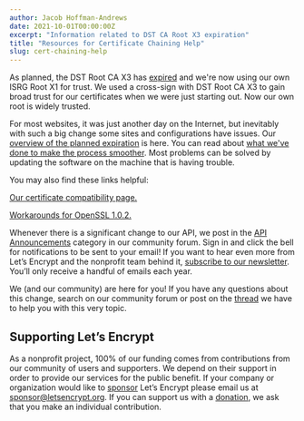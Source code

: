 ```yaml
---
author: Jacob Hoffman-Andrews
date: 2021-10-01T00:00:00Z
excerpt: "Information related to DST CA Root X3 expiration"
title: "Resources for Certificate Chaining Help"
slug: cert-chaining-help
---
```


As planned, the DST Root CA X3 has [expired](https://letsencrypt.org/docs/dst-root-ca-x3-expiration-september-2021/) and we're now using our own ISRG Root X1 for trust. We used a cross-sign with DST Root CA X3 to gain broad trust for our certificates when we were just starting out. Now our own root is widely trusted. 

For most websites, it was just another day on the Internet, but inevitably with such a big change some sites and configurations have issues. Our [overview of the planned expiration](https://letsencrypt.org/docs/dst-root-ca-x3-expiration-september-2021/) is here. You can read about [what we've done to make the process smoother](https://letsencrypt.org/2020/12/21/extending-android-compatibility.html). Most problems can be solved by updating the software on the machine that is having trouble. 

You may also find these links helpful:

[Our certificate compatibility page.](https://letsencrypt.org/docs/certificate-compatibility/)

[Workarounds for OpenSSL 1.0.2.](https://www.openssl.org/blog/blog/2021/09/13/LetsEncryptRootCertExpire/)

Whenever there is a significant change to our API, we post in the [API Announcements](https://community.letsencrypt.org/c/api-announcements/18) category in our community forum. Sign in and click the bell for notifications to be sent to your email! If you want to hear even more from Let’s Encrypt and the nonprofit team behind it, [subscribe to our newsletter](https://mailchi.mp/letsencrypt.org/fjp6ha1gad). You’ll only receive a handful of emails each year.

We (and our community) are here for you! If you have any questions about this change, search on our community forum or post on the [thread](https://community.letsencrypt.org/t/help-thread-for-dst-root-ca-x3-expiration-september-2021/149190/361) we have to help you with this very topic.

## Supporting Let’s Encrypt
As a nonprofit project, 100% of our funding comes from contributions from our community of users and supporters. We depend on their support in order to provide our services for the public benefit. If your company or organization would like to [sponsor](https://letsencrypt.org/become-a-sponsor/) Let’s Encrypt please email us at [sponsor@letsencrypt.org](mailto:sponsor@letsencrypt.org). If you can support us with a [donation](https://letsencrypt.org/donate/), we ask that you make an individual contribution.

